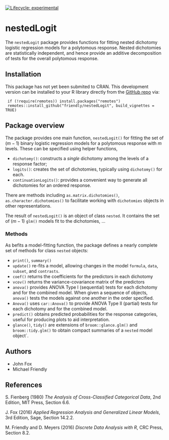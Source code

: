 
<!-- badges: start -->
[![Lifecycle: experimental](https://img.shields.io/badge/lifecycle-experimental-orange.svg)](https://lifecycle.r-lib.org/articles/stages.html#experimental)
<!-- badges: end -->

# nestedLogit

The `nestedLogit` package provides functions for fitting nested dichotomy logistic regression models
for a polytomous response. Nested dichotomies are statistically independent, and hence provide an
additive decomposition of tests for the overall polytomous response.

## Installation

This package has not yet been submited to CRAN.
This development version can be installed to your R library directly from the [GitHub repo](https://github.com/friendly/nestedLogit) via:

     if (!require(remotes)) install.packages("remotes")
     remotes::install_github("friendly/nestedLogit", build_vignettes = TRUE)



## Package overview

The package provides one main function, `nestedLogit()` for fitting the set of $(m-1)$
binary logistic regression models for a polytomous response with $m$ levels.
These can be specified using helper functions,

* `dichotomy()`: constructs a _single_ dichotomy among the levels of a response factor;
* `logits()`: creates the set of dichotomies, typically using `dichotomy()` for each.
* `continuationLogits()`: provides a convenient way to generate all dichotomies for an ordered response.

There are methods including `as.matrix.dichotomies()`, `as.character.dichotomies()`
to facilitate working with `dichotomies` objects in other representations.

The result of `nestedLogit()` is an object of class `nested`. It contains
the set of $(m-1)$ `glm()` models fit to the dichotomies, ...

### Methods


As befits a model-fitting function, the package defines a nearly complete set of methods for class `nested` objects:

* `print()`, `summary()`
* `update()` re-fits a model, allowing changes in the model `formula`, `data`, `subset`, and `contrasts`.
* `coef()` returns the coefficients for the predictors in each dichotomy
* `vcov()` returns the variance-covariance matrix of the predictors
* `anova()` provides ANOVA Type I (sequential) tests for each dichotomy and for the combined model. When given a sequence of objects, `anova()` tests the models against one another in the order specified.
* `Anova()` uses `car::Anova()` to provide ANOVA Type II (partial) tests for each dichotomy and for the combined model.
* `predict()` obtains predicted probabilities for the response categories, useful for producing plots to aid interpretation.
* `glance()`, `tidy()` are extensions of `broom::glance.glm()` and `broom::tidy.glm()` to obtain compact summaries of a `nested` model object`.


## Authors
* John Fox
* Michael Friendly

## References

S. Fienberg (1980) _The Analysis of Cross-Classified Categorical Data_, 2nd Edition, MIT Press, Section 6.6.

J. Fox (2016) _Applied Regression Analysis and Generalized Linear Models_, 3rd Edition, Sage, Section 14.2.2.

M. Friendly and D. Meyers (2016) _Discrete Data Analysis with R_, CRC Press, Section 8.2.
